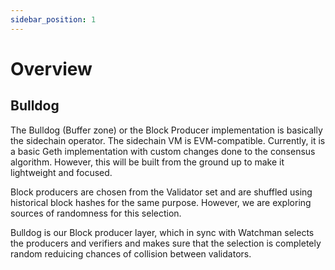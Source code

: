 ```yaml
---
sidebar_position: 1
---
```


# Overview

## Bulldog

The Bulldog (Buffer zone) or the Block Producer implementation is basically the sidechain operator. The sidechain VM is EVM-compatible. Currently, it is a basic Geth implementation with custom changes done to the consensus algorithm. However, this will be built from the ground up to make it lightweight and focused.

Block producers are chosen from the Validator set and are shuffled using historical block hashes for the same purpose. However, we are exploring sources of randomness for this selection.

Bulldog is our Block producer layer, which in sync with Watchman selects the producers and verifiers and makes sure that the selection is completely random reduicing chances of collision between validators.
